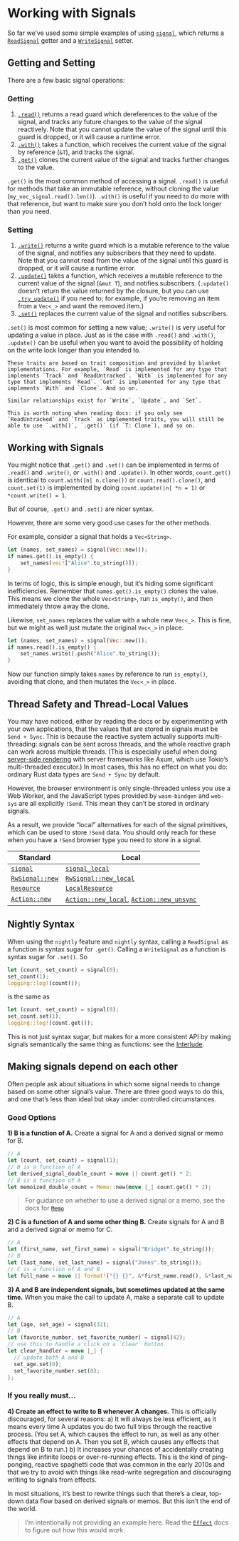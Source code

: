 # Working with Signals

So far we’ve used some simple examples of using [`signal`](https://docs.rs/leptos/latest/leptos/reactive/signal/fn.signal.html), which returns a [`ReadSignal`](https://docs.rs/leptos/latest/leptos/reactive/signal/struct.ReadSignal.html) getter and a [`WriteSignal`](https://docs.rs/leptos/latest/leptos/reactive/signal/struct.WriteSignal.html) setter.

## Getting and Setting

There are a few basic signal operations:

### Getting

1. [`.read()`](https://docs.rs/leptos/latest/leptos/reactive/signal/struct.ReadSignal.html#impl-Read-for-T) returns a read guard which dereferences to the value of the signal, and tracks any future changes to the value of the signal reactively. Note that you cannot update the value of the signal until this guard is dropped, or it will cause a runtime error.
1. [`.with()`](https://docs.rs/leptos/latest/leptos/reactive/signal/struct.ReadSignal.html#impl-With-for-T) takes a function, which receives the current value of the signal by reference (`&T`), and tracks the signal.
1. [`.get()`](https://docs.rs/leptos/latest/leptos/reactive/signal/struct.ReadSignal.html#impl-Get-for-T) clones the current value of the signal and tracks further changes to the value.

`.get()` is the most common method of accessing a signal. `.read()` is useful for methods that take an immutable reference, without cloning the value (`my_vec_signal.read().len()`). `.with()` is useful if you need to do more with that reference, but want to make sure you don’t hold onto the lock longer than you need.

### Setting

1. [`.write()`](https://docs.rs/leptos/latest/leptos/reactive/signal/struct.WriteSignal.html#impl-Write-for-WriteSignal%3CT,+S%3E) returns a write guard which is a mutable reference to the value of the signal, and notifies any subscribers that they need to update. Note that you cannot read from the value of the signal until this guard is dropped, or it will cause a runtime error.
1. [`.update()`](https://docs.rs/leptos/latest/leptos/reactive/signal/struct.WriteSignal.html#impl-Update-for-T) takes a function, which receives a mutable reference to the current value of the signal (`&mut T`), and notifies subscribers. (`.update()` doesn’t return the value returned by the closure, but you can use [`.try_update()`](https://docs.rs/leptos/latest/leptos/trait.SignalUpdate.html#tymethod.try_update) if you need to; for example, if you’re removing an item from a `Vec<_>` and want the removed item.)
1. [`.set()`](https://docs.rs/leptos/latest/leptos/reactive/signal/struct.WriteSignal.html#impl-Set-for-T) replaces the current value of the signal and notifies subscribers.

`.set()` is most common for setting a new value; `.write()` is very useful for updating a value in place. Just as is the case with `.read()` and `.with()`, `.update()` can be useful when you want to avoid the possibility of holding on the write lock longer than you intended to.

```admonish note
These traits are based on trait composition and provided by blanket implementations. For example, `Read` is implemented for any type that implements `Track` and `ReadUntracked`. `With` is implemented for any type that implements `Read`. `Get` is implemented for any type that implements `With` and `Clone`. And so on.

Similar relationships exist for `Write`, `Update`, and `Set`.

This is worth noting when reading docs: if you only see `ReadUntracked` and `Track` as implemented traits, you will still be able to use `.with()`, `.get()` (if `T: Clone`), and so on.
```

## Working with Signals

You might notice that `.get()` and `.set()` can be implemented in terms of `.read()` and `.write()`, or `.with()` and `.update()`. In other words, `count.get()` is identical to `count.with(|n| n.clone())` or `count.read().clone()`, and `count.set(1)` is implemented by doing `count.update(|n| *n = 1)` or `*count.write() = 1`.

But of course, `.get()` and `.set()` are nicer syntax.

However, there are some very good use cases for the other methods.

For example, consider a signal that holds a `Vec<String>`.

```rust
let (names, set_names) = signal(Vec::new());
if names.get().is_empty() {
	set_names(vec!["Alice".to_string()]);
}
```

In terms of logic, this is simple enough, but it’s hiding some significant inefficiencies. Remember that `names.get().is_empty()` clones the value. This means we clone the whole `Vec<String>`, run `is_empty()`, and then immediately throw away the clone.

Likewise, `set_names` replaces the value with a whole new `Vec<_>`. This is fine, but we might as well just mutate the original `Vec<_>` in place.

```rust
let (names, set_names) = signal(Vec::new());
if names.read().is_empty() {
	set_names.write().push("Alice".to_string());
}
```

Now our function simply takes `names` by reference to run `is_empty()`, avoiding that clone, and then mutates the `Vec<_>` in place.

## Thread Safety and Thread-Local Values

You may have noticed, either by reading the docs or by experimenting with your own applications, that the values that are stored in signals must be `Send + Sync`. This is because the reactive system actually supports multi-threading: signals can be sent across threads, and the whole reactive graph can work across multiple threads. (This is especially useful when doing [server-side rendering](../ssr/README.md) with server frameworks like Axum, which use Tokio’s multi-threaded executor.) In most cases, this has no effect on what you do: ordinary Rust data types are `Send + Sync` by default.

However, the browser environment is only single-threaded unless you use a Web Worker, and the JavaScript types provided by `wasm-bindgen` and `web-sys` are all explicitly `!Send`. This mean they can’t be stored in ordinary signals.

As a result, we provide “local” alternatives for each of the signal primitives, which can be used to store `!Send` data. You should only reach for these when you have a `!Send` browser type you need to store in a signal.

| Standard | Local |
| -------- | ----- |
| [`signal`](https://docs.rs/leptos/latest/leptos/reactive/signal/fn.signal.html) | [`signal_local`](https://docs.rs/leptos/latest/leptos/prelude/fn.signal_local.html) |
| [`RwSignal::new`](https://docs.rs/leptos/latest/leptos/prelude/struct.RwSignal.html#method.new) | [`RwSignal::new_local`](https://docs.rs/leptos/latest/leptos/prelude/struct.RwSignal.html#method.new_local) |
| [`Resource`](https://docs.rs/leptos/latest/leptos/prelude/struct.Resource.html) | [`LocalResource`](https://docs.rs/leptos/latest/leptos/prelude/struct.LocalResource.html) |
| [`Action::new`](https://docs.rs/leptos/latest/leptos/prelude/struct.Action.html#method.new) | [`Action::new_local`](https://docs.rs/leptos/latest/leptos/prelude/struct.Action.html#method.new_local), [`Action::new_unsync`](https://docs.rs/leptos/latest/leptos/prelude/struct.Action.html#method.new_unsync) |

## Nightly Syntax

When using the `nightly` feature and `nightly` syntax, calling a `ReadSignal` as a function is syntax sugar for `.get()`. Calling a `WriteSignal` as a function is syntax sugar for `.set()`. So

```rust
let (count, set_count) = signal(0);
set_count(1);
logging::log!(count());
```

is the same as

```rust
let (count, set_count) = signal(0);
set_count.set(1);
logging::log!(count.get());
```

This is not just syntax sugar, but makes for a more consistent API by making signals semantically the same thing as functions: see the [Interlude](./interlude_functions.md).

## Making signals depend on each other

Often people ask about situations in which some signal needs to change based on some other signal’s value. There are three good ways to do this, and one that’s less than ideal but okay under controlled circumstances.

### Good Options

**1) B is a function of A.** Create a signal for A and a derived signal or memo for B.

```rust
// A
let (count, set_count) = signal(1);
// B is a function of A
let derived_signal_double_count = move || count.get() * 2;
// B is a function of A
let memoized_double_count = Memo::new(move |_| count.get() * 2);
```

> For guidance on whether to use a derived signal or a memo, see the docs for [`Memo`](https://docs.rs/leptos/latest/leptos/reactive/computed/struct.Memo.html)

**2) C is a function of A and some other thing B.** Create signals for A and B and a derived signal or memo for C.

```rust
// A
let (first_name, set_first_name) = signal("Bridget".to_string());
// B
let (last_name, set_last_name) = signal("Jones".to_string());
// C is a function of A and B
let full_name = move || format!("{} {}", &*first_name.read(), &*last_name.read());
```

**3) A and B are independent signals, but sometimes updated at the same time.** When you make the call to update A, make a separate call to update B.

```rust
// A
let (age, set_age) = signal(32);
// B
let (favorite_number, set_favorite_number) = signal(42);
// use this to handle a click on a `Clear` button
let clear_handler = move |_| {
  // update both A and B
  set_age.set(0);
  set_favorite_number.set(0);
};
```

### If you really must...

**4) Create an effect to write to B whenever A changes.** This is officially discouraged, for several reasons:
a) It will always be less efficient, as it means every time A updates you do two full trips through the reactive process. (You set A, which causes the effect to run, as well as any other effects that depend on A. Then you set B, which causes any effects that depend on B to run.)
b) It increases your chances of accidentally creating things like infinite loops or over-re-running effects. This is the kind of ping-ponging, reactive spaghetti code that was common in the early 2010s and that we try to avoid with things like read-write segregation and discouraging writing to signals from effects.

In most situations, it’s best to rewrite things such that there’s a clear, top-down data flow based on derived signals or memos. But this isn’t the end of the world.

> I’m intentionally not providing an example here. Read the [`Effect`](https://docs.rs/leptos/latest/leptos/reactive/effect/struct.Effect.html) docs to figure out how this would work.
